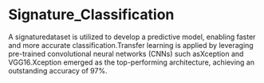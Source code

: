 # Signature_Classification
 A signaturedataset is utilized to develop a predictive model, enabling faster and more accurate classification.Transfer learning is applied by leveraging pre-trained convolutional neural networks (CNNs) such asXception and VGG16.Xception emerged as the top-performing architecture, achieving an outstanding accuracy of 97%.
